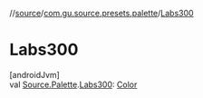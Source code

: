 //[source](../../index.md)/[com.gu.source.presets.palette](index.md)/[Labs300](-labs300.md)

# Labs300

[androidJvm]\
val [Source.Palette](../com.gu.source/-source/-palette/index.md).[Labs300](-labs300.md): [Color](https://developer.android.com/reference/kotlin/androidx/compose/ui/graphics/Color.html)

